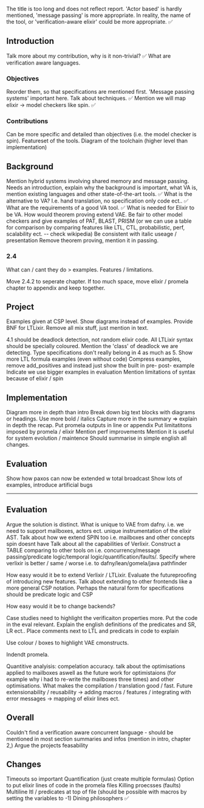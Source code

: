 The title is too long and does not reflect report. 'Actor based' is hardly mentioned, 'message passing' is more appropriate. In reality, the name of the tool, or 'verification-aware elixir' could be more appropriate. ✅

## Introduction
Talk more about my contribution, why is it non-trivial? ✅
What are verification aware languages. 

### Objectives
Reorder them, so that specifications are mentioned first. 'Message passing systems' important here.
Talk about techniques. ✅
Mention we will map elixir -> model checkers like spin. ✅

### Contributions
Can be more specific and detailed than objectives (i.e. the model checker is spin). Featureset of the tools. Diagram of the toolchain (higher level than implementation)

## Background
Mention hybrid systems involving shared memory and message passing.
Needs an introduction, explain why the background is important, what VA is, mention existing languages and other state-of-the-art tools. ✅
What is the alternative to VA? I.e. hand translation, no specification only code ect.. ✅
What are the requirements of a good VA tool. ✅
What is needed for Elixir to be VA.
How would theorem proving extend VAE.
Be fair to other model checkers and give examples of PAT, BLAST, PRISM (or we can use a table for comparison by comparing features like LTL, CTL, probabilistic, perf, scalability ect. -- check wikipedia)
Be consistent with italic useage / presentation
Remove theorem proving, mention it in passing.

### 2.4
What can / cant they do > examples. Features / limitations.

Move 2.4.2 to seperate chapter.
If too much space, move elixir / promela chapter to appendix and keep together.

## Project
Examples given at CSP level.
Show diagrams instead of examples.
Provide BNF for LTLixir.
Remove all mix stuff, just mention in text.

4.1 should be deadlock detection, not random elixir code.
All LTLixir syntax should be specially coloured.
Mention the 'class' of deadlock we are detecting.
Type specifications don't really belong in 4 as much as 5.
Show more LTL formula examples (even without code)
Compress examples, remove add_positives and instead just show the built in pre- post- example
Indicate we use bigger examples in evaluation
Mention limitations of syntax because of elixir / spin

## Implementation
Diagram more in depth than intro
Break down big text blocks with diagrams or headings.
Use more bold / italics
Capture more in the summary => explain in depth the recap.
Put promela outputs in line or appendix
Put limitatitons imposed by promela / elixir
Mention perf improvements
Mention it is useful for system evolution / maintence
Should summarise in simple english all changes.
## Evaluation
Show how paxos can now be extended w total broadcast
Show lots of examples, introduce artificial bugs


---
## Evaluation
Argue the solution is distinct. What is unique to VAE from dafny. i.e. we need to support mailboxes, actors ect.  unique instrumentation of the elixir AST.
Talk about how we extend SPIN too i.e. mailboxes and other concepts spin doesnt have
Talk about all the capabilities of Verlixir. Construct a TABLE comparing to other tools on i.e. concurrency/message passing/predicate logic/temporal logic/quantification/faults/. Specify where verlixir is better / same / worse i.e. to dafny/lean/gomela/java pathfinder

How easy would it be to extend Verlixir / LTLixir. Evaluate the futureproofing of introducing new features. Talk about extending to other frontends like a more general CSP notation. Perhaps the natural form for specifications should be predicate logic and CSP

How easy would it be to change backends?

Case studies need to highlight the verificaiton properties more. Put the code in the eval relevant. Explain the english definitions of the predicates and SR, LR ect.. Place comments next to LTL and predicats in code to explain

Use colour / boxes to highlight VAE cmonstructs.

Indendt promela.

Quantitive analyisis: compelation accuracy. talk about the optimisations applied to mailboxes aswell as the future work for optimistaions (for example why i had to re-write the mailboxes three times) and other optimisations.
What makes the compilation / translation good / fast.
Future extensionability / reusability -> adding macros / features / integrating with error messages -> mapping of elixir lines ect.




## Overall
Couldn't find a verification aware concurrent language - should be mentioned in most section summaries and infos (mention in intro, chapter 2,)
Argue the projects feasability

## Changes
Timeouts so important
Quantification (just create multiple formulas)
Option to put elixir lines of code in the promela files
Killing proecsses (faults)
Multiline ltl / predicates at top of file (should be possible with macros by setting the variables to -1)
Dining philosophers ✅
